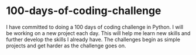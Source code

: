 # 100-days-of-coding-challenge
I have committed to doing a 100 days of coding challenge in Python. I will be working on a new project each day. This will help me learn new skills and further develop 
the skills I already have. The challenges begin as simple projects and get harder as the challenge goes on.
